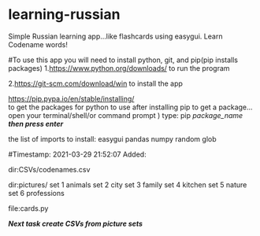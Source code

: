 # learning-russian
Simple Russian learning app...like flashcards using easygui. Learn Codename words!

#To use this app you will need to install python, git, and pip(pip installs packages)
1.https://www.python.org/downloads/
to run the program

2.https://git-scm.com/download/win
to install the app

https://pip.pypa.io/en/stable/installing/    
to get the packages for python to use
after installing pip to get a package...
open your terminal/shell/or command prompt ) 
type: pip *package_name*    ***then press enter*** 

the list of imports to install:
easygui 
pandas
numpy
random
glob

#Timestamp: 2021-03-29 21:52:07 
Added: 

dir:CSVs/codenames.csv 

dir:pictures/
     set 1	animals
     set 2	city
     set 3	family
     set 4	kitchen
     set 5	nature
     set 6	professions

file:cards.py

***Next task create CSVs from picture sets***
